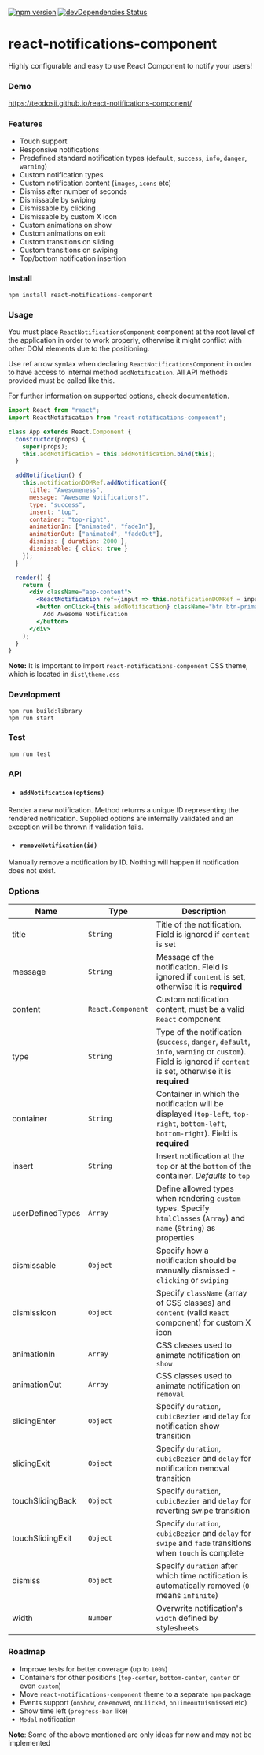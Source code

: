 [![npm version](https://badge.fury.io/js/react-notifications-component.svg)](https://badge.fury.io/js/react-notifications-component) [![devDependencies Status](https://david-dm.org/teodosii/react-notifications-component/dev-status.svg)](https://david-dm.org/teodosii/react-notifications-component?type=dev)

# react-notifications-component

Highly configurable and easy to use React Component to notify your users!

### Demo

https://teodosii.github.io/react-notifications-component/

### Features

- Touch support
- Responsive notifications
- Predefined standard notification types (`default`, `success`, `info`, `danger`, `warning`)
- Custom notification types
- Custom notification content (`images`, `icons` etc)
- Dismiss after number of seconds
- Dismissable by swiping
- Dismissable by clicking
- Dismissable by custom X icon
- Custom animations on show
- Custom animations on exit
- Custom transitions on sliding
- Custom transitions on swiping
- Top/bottom notification insertion

### Install

```
npm install react-notifications-component
```

### Usage

You must place `ReactNotificationsComponent` component at the root level of the application in order to work properly, otherwise it might conflict with other DOM elements due to the positioning.

Use ref arrow syntax when declaring `ReactNotificationsComponent` in order to have access to internal method `addNotification`. All API methods provided must be called like this.

For further information on supported options, check documentation.

```jsx
import React from "react";
import ReactNotification from "react-notifications-component";

class App extends React.Component {
  constructor(props) {
    super(props);
    this.addNotification = this.addNotification.bind(this);
  }

  addNotification() {
    this.notificationDOMRef.addNotification({
      title: "Awesomeness",
      message: "Awesome Notifications!",
      type: "success",
      insert: "top",
      container: "top-right",
      animationIn: ["animated", "fadeIn"],
      animationOut: ["animated", "fadeOut"],
      dismiss: { duration: 2000 },
      dismissable: { click: true }
    });
  }

  render() {
    return (
      <div className="app-content">
        <ReactNotification ref={input => this.notificationDOMRef = input} />
        <button onClick={this.addNotification} className="btn btn-primary">
          Add Awesome Notification
        </button>
      </div>
    );
  }
}
```

**Note:** It is important to import `react-notifications-component` CSS theme, which is located in `dist\theme.css`

### Development

```
npm run build:library
npm run start
```

### Test

```
npm run test
```

### API

- #### `addNotification(options)`

Render a new notification. Method returns a unique ID representing the rendered notification. Supplied options are internally validated and an exception will be thrown if validation fails.

- #### `removeNotification(id)`

Manually remove a notification by ID. Nothing will happen if notification does not exist.


### Options

| Name             | Type              | Description                                                                                                                                              |
|------------------|-------------------|----------------------------------------------------------------------------------------------------------------------------------------------------------|
| title            | `String`          | Title of the notification. Field is ignored if `content` is set                                                                |
| message          | `String`          | Message of the notification. Field is ignored if `content` is set, otherwise it is **required**                                                              |
| content          | `React.Component` | Custom notification content, must be a valid `React` component                                                                                           |
| type             | `String`          | Type of the notification (`success`, `danger`, `default`, `info`, `warning` or `custom`). Field is ignored if `content` is set, otherwise it is **required** |
| container        | `String`          | Container in which the notification will be displayed (`top-left`, `top-right`, `bottom-left`, `bottom-right`). Field is **required**                        |
| insert           | `String`          | Insert notification at the `top` or at the `bottom` of the container. _Defaults_ to `top`                                                                  |
| userDefinedTypes | `Array`           | Define allowed types when rendering `custom` types. Specify `htmlClasses` (`Array`) and `name` (`String`) as properties                                                                                |
| dismissable      | `Object`          | Specify how a notification should be manually dismissed - `clicking` or `swiping`                                                                            |
| dismissIcon      | `Object`          | Specify `className` (array of CSS classes) and `content` (valid `React` component) for custom X icon                                                     |
| animationIn      | `Array`           | CSS classes used to animate notification on `show`                                                                                                         |
| animationOut     | `Array`           | CSS classes used to animate notification on `removal`                                                                                                      |
| slidingEnter     | `Object`          | Specify `duration`, `cubicBezier` and `delay` for notification show transition                                              |
| slidingExit      | `Object`          | Specify `duration`, `cubicBezier` and `delay` for notification removal transition                                           |
| touchSlidingBack | `Object`          | Specify `duration`, `cubicBezier` and `delay` for reverting swipe transition                                                |
| touchSlidingExit | `Object`          | Specify `duration`, `cubicBezier` and `delay` for `swipe` and `fade` transitions when `touch` is complete                      |
| dismiss          | `Object`          | Specify `duration` after which time notification is automatically removed (`0` means `infinite`)                                                    |
| width            | `Number`          | Overwrite notification's `width` defined by stylesheets                                                                                                    |

### Roadmap

- Improve tests for better coverage (up to `100%`)
- Containers for other positions (`top-center`, `bottom-center`, `center` or even `custom`)
- Move `react-notifications-component` theme to a separate `npm` package
- Events support (`onShow`, `onRemoved`, `onClicked`, `onTimeoutDismissed` etc)
- Show time left (`progress-bar` like)
- `Modal` notification

**Note**: Some of the above mentioned are only ideas for now and may not be implemented